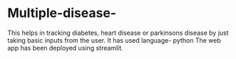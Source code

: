 # Multiple-disease-
This helps in tracking diabetes, heart disease or parkinsons disease by just taking basic inputs from the user. 
It has used language- python
The web app has been deployed using streamlit.
